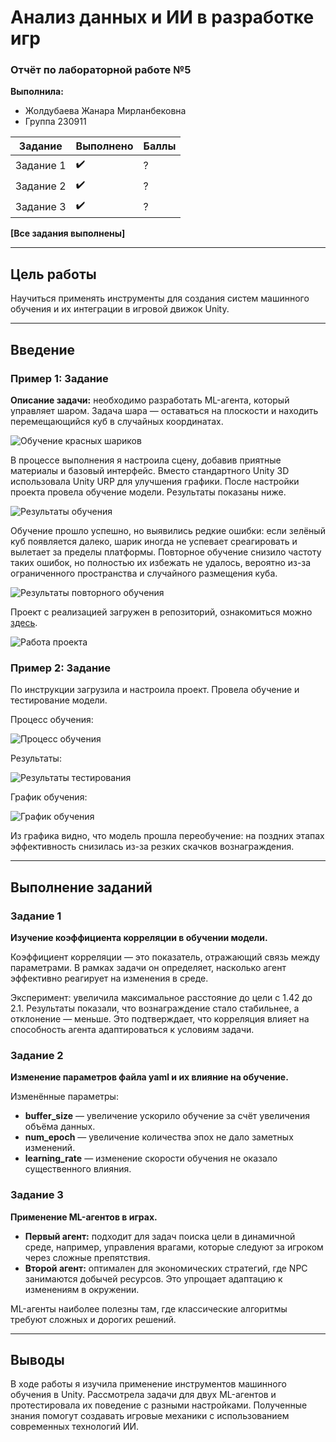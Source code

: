 
# Анализ данных и ИИ в разработке игр

### Отчёт по лабораторной работе №5

**Выполнила:**
- Жолдубаева Жанара Мирланбековна
- Группа 230911

| Задание | Выполнено | Баллы |
|---------|-----------|-------|
| Задание 1 | ✔️        | ?     |
| Задание 2 | ✔️        | ?     |
| Задание 3 | ✔️        | ?     |

**[Все задания выполнены]**

---

## Цель работы
Научиться применять инструменты для создания систем машинного обучения и их интеграции в игровой движок Unity.

---

## Введение

### Пример 1: Задание
**Описание задачи:** необходимо разработать ML-агента, который управляет шаром. Задача шара — оставаться на плоскости и находить перемещающийся куб в случайных координатах.

![Обучение красных шариков](img/img_3.gif)

В процессе выполнения я настроила сцену, добавив приятные материалы и базовый интерфейс. Вместо стандартного Unity 3D использовала Unity URP для улучшения графики. После настройки проекта провела обучение модели. Результаты показаны ниже.

![Результаты обучения](img/img_1.jpg)

Обучение прошло успешно, но выявились редкие ошибки: если зелёный куб появляется далеко, шарик иногда не успевает среагировать и вылетает за пределы платформы. Повторное обучение снизило частоту таких ошибок, но полностью их избежать не удалось, вероятно из-за ограниченного пространства и случайного размещения куба.

![Результаты повторного обучения](img/img_4.jpg)

Проект с реализацией загружен в репозиторий, ознакомиться можно [здесь](https://github.com/justKotCoder/AD_gamedev_lab5).

![Работа проекта](img/img_2.gif)

### Пример 2: Задание
По инструкции загрузила и настроила проект. Провела обучение и тестирование модели.

Процесс обучения:

![Процесс обучения](img/img_5.gif)

Результаты:

![Результаты тестирования](img/img_6.jpg)

График обучения:

![График обучения](img/img_8.jpg)

Из графика видно, что модель прошла переобучение: на поздних этапах эффективность снизилась из-за резких скачков вознаграждения.

---

## Выполнение заданий

### Задание 1
**Изучение коэффициента корреляции в обучении модели.**

Коэффициент корреляции — это показатель, отражающий связь между параметрами. В рамках задачи он определяет, насколько агент эффективно реагирует на изменения в среде.

Эксперимент: увеличила максимальное расстояние до цели с 1.42 до 2.1. Результаты показали, что вознаграждение стало стабильнее, а отклонение — меньше. Это подтверждает, что корреляция влияет на способность агента адаптироваться к условиям задачи.

### Задание 2
**Изменение параметров файла yaml и их влияние на обучение.**

Изменённые параметры:
- **buffer_size** — увеличение ускорило обучение за счёт увеличения объёма данных.
- **num_epoch** — увеличение количества эпох не дало заметных изменений.
- **learning_rate** — изменение скорости обучения не оказало существенного влияния.

### Задание 3
**Применение ML-агентов в играх.**

- **Первый агент:** подходит для задач поиска цели в динамичной среде, например, управления врагами, которые следуют за игроком через сложные препятствия.
- **Второй агент:** оптимален для экономических стратегий, где NPC занимаются добычей ресурсов. Это упрощает адаптацию к изменениям в окружении.

ML-агенты наиболее полезны там, где классические алгоритмы требуют сложных и дорогих решений.

---

## Выводы
В ходе работы я изучила применение инструментов машинного обучения в Unity. Рассмотрела задачи для двух ML-агентов и протестировала их поведение с разными настройками. Полученные знания помогут создавать игровые механики с использованием современных технологий ИИ.

